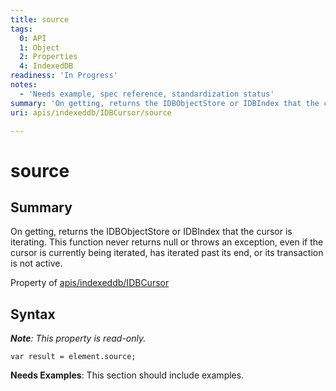 ```yaml
---
title: source
tags:
  0: API
  1: Object
  2: Properties
  4: IndexedDB
readiness: 'In Progress'
notes:
  - 'Needs example, spec reference, standardization status'
summary: 'On getting, returns the IDBObjectStore or IDBIndex that the cursor is iterating. This function never returns null or throws an exception, even if the cursor is currently being iterated, has iterated past its end, or its transaction is not active.'
uri: apis/indexeddb/IDBCursor/source

---
```

# source

## Summary

On getting, returns the IDBObjectStore or IDBIndex that the cursor is iterating. This function never returns null or throws an exception, even if the cursor is currently being iterated, has iterated past its end, or its transaction is not active.

<span data-meta="applies_to" data-type="key">Property of <span data-type="value">[apis/indexeddb/IDBCursor](/apis/indexeddb/IDBCursor)</span></span>

## Syntax

***Note**: This property is read-only.*

``` {.js}
var result = element.source;
```

**Needs Examples**: This section should include examples.

